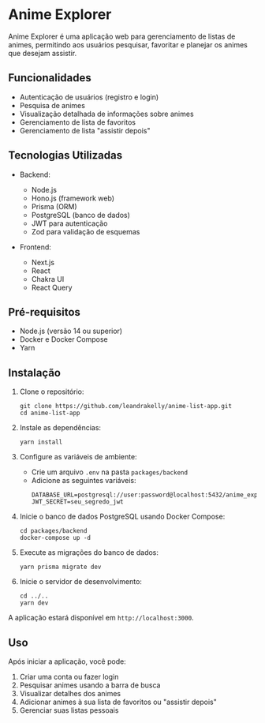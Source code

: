 # Anime Explorer

Anime Explorer é uma aplicação web para gerenciamento de listas de animes, permitindo aos usuários pesquisar, favoritar e planejar os animes que desejam assistir.

## Funcionalidades

- Autenticação de usuários (registro e login)
- Pesquisa de animes
- Visualização detalhada de informações sobre animes
- Gerenciamento de lista de favoritos
- Gerenciamento de lista "assistir depois"

## Tecnologias Utilizadas

- Backend:

  - Node.js
  - Hono.js (framework web)
  - Prisma (ORM)
  - PostgreSQL (banco de dados)
  - JWT para autenticação
  - Zod para validação de esquemas

- Frontend:
  - Next.js
  - React
  - Chakra UI
  - React Query

## Pré-requisitos

- Node.js (versão 14 ou superior)
- Docker e Docker Compose
- Yarn

## Instalação

1. Clone o repositório:

   ```
   git clone https://github.com/leandrakelly/anime-list-app.git
   cd anime-list-app
   ```

2. Instale as dependências:

   ```
   yarn install
   ```

3. Configure as variáveis de ambiente:

   - Crie um arquivo `.env` na pasta `packages/backend`
   - Adicione as seguintes variáveis:
     ```
     DATABASE_URL=postgresql://user:password@localhost:5432/anime_explorer
     JWT_SECRET=seu_segredo_jwt
     ```

4. Inicie o banco de dados PostgreSQL usando Docker Compose:

   ```
   cd packages/backend
   docker-compose up -d
   ```

5. Execute as migrações do banco de dados:

   ```
   yarn prisma migrate dev
   ```

6. Inicie o servidor de desenvolvimento:
   ```
   cd ../..
   yarn dev
   ```

A aplicação estará disponível em `http://localhost:3000`.

## Uso

Após iniciar a aplicação, você pode:

1. Criar uma conta ou fazer login
2. Pesquisar animes usando a barra de busca
3. Visualizar detalhes dos animes
4. Adicionar animes à sua lista de favoritos ou "assistir depois"
5. Gerenciar suas listas pessoais
